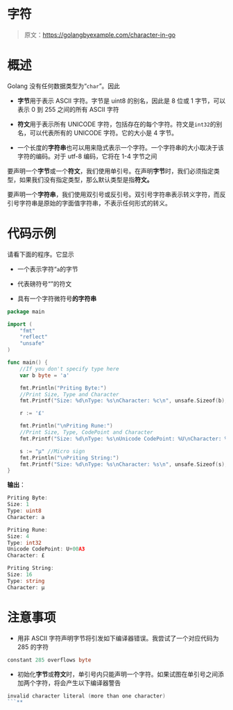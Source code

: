 # 字符

> 原文：<https://golangbyexample.com/character-in-go>

# **概述**

Golang 没有任何数据类型为“`char`”。因此

*   **字节**用于表示 ASCII 字符。字节是 uint8 的别名，因此是 8 位或 1 字节，可以表示 0 到 255 之间的所有 ASCII 字符

*   **符文**用于表示所有 UNICODE 字符，包括存在的每个字符。符文是`int32`的别名，可以代表所有的 UNICODE 字符。它的大小是 4 字节。

*   一个长度的**字符串**也可以用来隐式表示一个字符。一个字符串的大小取决于该字符的编码。对于 utf-8 编码，它将在 1-4 字节之间

要声明一个**字节**或一个**符文**，我们使用单引号。在声明**字节**时，我们必须指定类型，如果我们没有指定类型，那么默认类型是指**符文。**

要声明一个**字符串**，我们使用双引号或反引号。双引号字符串表示转义字符，而反引号字符串是原始的字面值字符串，不表示任何形式的转义。

# **代码示例**

请看下面的程序。它显示

*   一个表示字符“`a`的字节

*   代表磅符号“”的符文

*   具有一个字符微符号**的字符串**

```go
package main

import (
    "fmt"
    "reflect"
    "unsafe"
)

func main() {
    //If you don't specify type here
    var b byte = 'a'

    fmt.Println("Priting Byte:")
    //Print Size, Type and Character
    fmt.Printf("Size: %d\nType: %s\nCharacter: %c\n", unsafe.Sizeof(b), reflect.TypeOf(b), b)

    r := '£'

    fmt.Println("\nPriting Rune:")
    //Print Size, Type, CodePoint and Character
    fmt.Printf("Size: %d\nType: %s\nUnicode CodePoint: %U\nCharacter: %c\n", unsafe.Sizeof(r), reflect.TypeOf(r), r, r)

    s := "µ" //Micro sign
    fmt.Println("\nPriting String:")
    fmt.Printf("Size: %d\nType: %s\nCharacter: %s\n", unsafe.Sizeof(s), reflect.TypeOf(s), s)
}
```

**输出**：

```go
Priting Byte:
Size: 1
Type: uint8
Character: a

Priting Rune:
Size: 4
Type: int32
Unicode CodePoint: U+00A3
Character: £

Priting String:
Size: 16
Type: string
Character: µ
```

# **注意事项**

*   用非 ASCII 字符声明字节将引发如下编译器错误。我尝试了一个对应代码为 285 的字符

```go
constant 285 overflows byte
```

*   初始化**字节**或**符文**时，单引号内只能声明一个字符。如果试图在单引号之间添加两个字符，将会产生以下编译器警告

```go
invalid character literal (more than one character)
```**